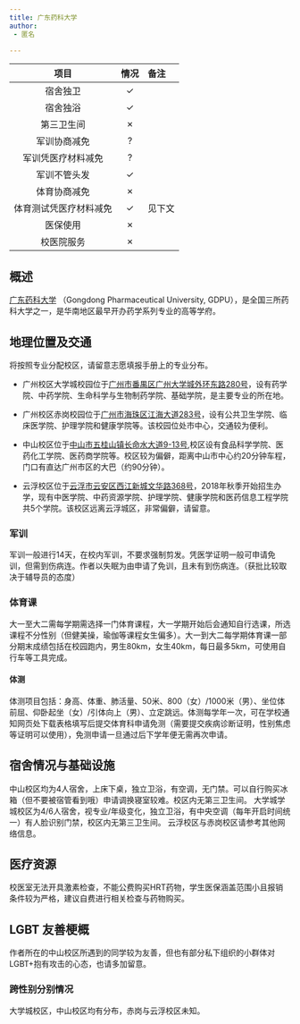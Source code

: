 ```yaml
---
title: 广东药科大学
author: 
 - 匿名

---
```



|        项目        | 情况 |     备注     |
| :----------------: | :--: | :---
|      宿舍独卫      |  ✓   |
|      宿舍独浴      |  ✓   |
|     第三卫生间     |  ✗   |
|    军训协商减免    |  ?   |
| 军训凭医疗材料减免 |  ?   |
|    军训不管头发    |  ✓   |
|    体育协商减免    |  ✗  |
| 体育测试凭医疗材料减免 |  ✓  |见下文
|      医保使用      |   ✗  |
|     校医院服务     |  ✗   |



## 概述


[广东药科大学](https://www.gdpu.edu.cn/)  （Gongdong Pharmaceutical University, GDPU），是全国三所药科大学之一，是华南地区最早开办药学系列专业的高等学府。

## 地理位置及交通

将按照专业分配校区，请留意志愿填报手册上的专业分布。

- 广州校区大学城校园位于[广州市番禺区广州大学城外环东路280号](https://amap.com/place/B00140VATW)，设有药学院、中药学院、生命科学与生物制药学院、基础学院，是主要专业的所在地。

- 广州校区赤岗校园位于[广州市海珠区江海大道283号](https://amap.com/place/B00140TVAK)，设有公共卫生学院、临床医学院、护理学院和健康学院等。该校园位处市中心，交通较为便利。

- 中山校区位于[中山市五桂山镇长命水大道9-13号](https://amap.com/place/B0FFGMDHJ5),校区设有食品科学学院、医药化工学院、医药商学院等。校区较为偏僻，距离中山市中心约20分钟车程，门口有直达广州市区的大巴（约90分钟）。

- 云浮校区位于[云浮市云安区西江新城文华路368号](https://amap.com/place/B0FFIHLWLD)，2018年秋季开始招生办学，现有中医学院、中药资源学院、护理学院、健康学院和医药信息工程学院共5个学院。该校区远离云浮城区，非常偏僻，请留意。



### 军训

军训一般进行14天，在校内军训，不要求强制剪发。凭医学证明一般可申请免训，但需到伤病连。作者以失眠为由申请了免训，且未有到伤病连。（获批比较取决于辅导员的态度）

### 体育课

大一至大二需每学期需选择一门体育课程，大一学期开始后会通知自行选课，所选课程不分性别（但健美操，瑜伽等课程女生偏多）。大一到大二每学期体育课一部分期末成绩包括在校园跑内，男生80km，女生40km，每日最多5km，可使用自行车等工具完成。



#### 体测

体测项目包括：身高、体重、肺活量、50米、800（女）/1000米（男）、坐位体前屈、仰卧起坐（女）/引体向上（男）、立定跳远。体测每学年一次，可在学校通知网页处下载表格填写后提交体育科申请免测（需要提交疾病诊断证明，性别焦虑等证明可以使用），免测申请一旦通过后下学年便无需再次申请。


## 宿舍情况与基础设施

中山校区均为4人宿舍，上床下桌，独立卫浴，有空调，无门禁。可以自行购买冰箱（但不要被宿管看到哦）申请调换寝室较难。校区内无第三卫生间。
大学城学城校区为4/6人宿舍，视专业/年级变化，独立卫浴，有中央空调（每年开启时间统一）有人脸识别门禁，校区内无第三卫生间。
云浮校区与赤岗校区请参考其他网络信息。


## 医疗资源

校医室无法开具激素检查，不能公费购买HRT药物，学生医保涵盖范围小且报销条件较为严格，建议自费进行相关检查与药物购买。


## LGBT 友善梗概

作者所在的中山校区所遇到的同学较为友善，但也有部分私下组织的小群体对LGBT+抱有攻击的心态，也请多加留意。



### 跨性别分别情况

大学城校区，中山校区均有分布，赤岗与云浮校区未知。









